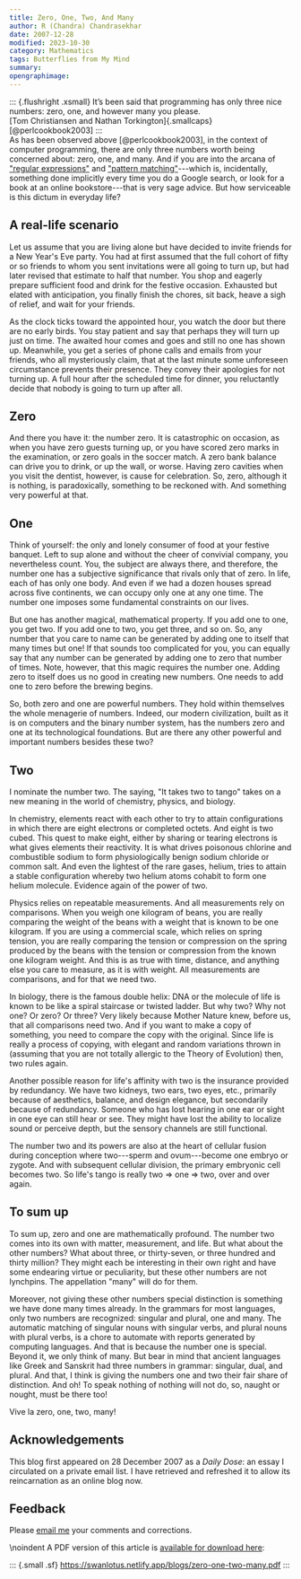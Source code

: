 ```yaml
---
title: Zero, One, Two, And Many
author: R (Chandra) Chandrasekhar
date: 2007-12-28
modified: 2023-10-30
category: Mathematics
tags: Butterflies from My Mind
summary:
opengraphimage:
---
```


::: {.flushright .xsmall}
It’s been said that programming has only three nice \
numbers: zero, one, and however many you please. \
[Tom Christiansen and Nathan Torkington]{.smallcaps} [@perlcookbook2003]
:::
\
As has been observed above [@perlcookbook2003], in the context of computer programming, there are only three numbers worth being concerned about: zero, one, and many. And if you are into the arcana of ["regular expressions"](https://developer.mozilla.org/en-US/docs/Web/JavaScript/Guide/Regular_expressions) and ["pattern matching"](https://www.google.com/search?q=pattern+matching)---which is, incidentally, something done implicitly every time you do a Google search, or look for a book at an online bookstore---that is very sage advice. But how serviceable is this dictum in everyday life?

## A real-life scenario

Let us assume that you are living alone but have decided to invite friends for a New Year's Eve party. You had at first assumed that the full cohort of fifty or so friends to whom you sent invitations were all going to turn up, but had later revised that estimate to half that number. You shop and eagerly prepare sufficient food and drink for the festive occasion. Exhausted but elated with anticipation, you finally finish the chores, sit back, heave a sigh of relief, and wait for your friends.

As the clock ticks toward the appointed hour, you watch the door but there are no early birds. You stay patient and say that perhaps they will turn up just on time. The awaited hour comes and goes and still no one has shown up. Meanwhile, you get a series of phone calls and emails from your friends, who all mysteriously claim, that at the last minute some unforeseen circumstance prevents their presence. They convey their apologies for not turning up. A full hour after the scheduled time for dinner, you reluctantly decide that nobody is going to turn up after all.

## Zero

And there you have it: the number zero. It is catastrophic on occasion, as when you have zero guests turning up, or you have scored zero marks in the examination, or zero goals in the soccer match. A zero bank balance can drive you to drink, or up the wall, or worse. Having zero cavities when you visit the dentist, however, is cause for celebration. So, zero, although it is nothing, is paradoxically, something to be reckoned with. And something very powerful at that.

## One

Think of yourself: the only and lonely consumer of food at your festive banquet. Left to sup alone and without the cheer of convivial company, you nevertheless count. You, the subject are always there, and therefore, the number one has a subjective significance that rivals only that of zero. In life, each of has only one body. And even if we had a dozen houses spread across five continents, we can occupy only one at any one time. The number one imposes some fundamental constraints on our lives.

But one has another magical, mathematical property. If you add one to one, you get two. If you add one to two, you get three, and so on. So, any number that you care to name can be generated by adding one to itself that many times but one! If that sounds too complicated for you, you can equally say that any number can be generated by adding one to zero that number of times. Note, however, that this magic requires the number one. Adding zero to itself does us no good in creating new numbers. One needs to add one to zero before the brewing begins.

So, both zero and one are powerful numbers. They hold within themselves the whole menagerie of numbers. Indeed, our modern civilization, built as it is on computers and the binary number system, has the numbers zero and one at its technological foundations. But are there any other powerful and important numbers besides these two?

## Two

I nominate the number two. The saying, "It takes two to tango" takes on a new meaning in the world of chemistry, physics, and biology.

In chemistry, elements react with each other to try to attain configurations in which there are eight electrons or completed octets. And eight is two cubed. This quest to make eight, either by sharing or tearing electrons is what gives elements their reactivity. It is what drives poisonous chlorine and combustible sodium to form physiologically benign sodium chloride or common salt. And even the lightest of the rare gases, helium, tries to attain a stable configuration whereby two helium atoms cohabit to form one helium molecule. Evidence again of the power of two.

Physics relies on repeatable measurements. And all measurements rely on comparisons. When you weigh one kilogram of beans, you are really comparing the weight of the beans with a weight that is known to be one kilogram. If you are using a commercial scale, which relies on spring tension, you are really comparing the tension or compression on the spring produced by the beans with the tension or compression from the known one kilogram weight. And this is as true with time, distance, and anything else you care to measure, as it is with weight. All measurements are comparisons, and for that we need two.

In biology, there is the famous double helix: DNA or the molecule of life is known to be like a spiral staircase or twisted ladder. But why two? Why not one? Or zero? Or three? Very likely because Mother Nature knew, before us, that all comparisons need two. And if you want to make a copy of something, you need to compare the copy with the original. Since life is really a process of copying, with elegant and random variations thrown in (assuming that you are not totally allergic to the Theory of Evolution) then, two rules again.

Another possible reason for life's affinity with two is the insurance provided by redundancy. We have two kidneys, two ears, two eyes, etc., primarily because of aesthetics, balance, and design elegance, but secondarily because of redundancy. Someone who has lost hearing in one ear or sight in one eye can still hear or see. They might have lost the ability to localize sound or perceive depth, but the sensory channels are still functional.

The number two and its powers are also at the heart of cellular fusion during conception where two---sperm and ovum---become one embryo or zygote. And with subsequent cellular division, the primary embryonic cell becomes two. So life's tango is really two => one => two, over and over again.

## To sum up

To sum up, zero and one are mathematically profound. The number two comes into its own with matter, measurement, and life. But what about the other numbers? What about three, or thirty-seven, or three hundred and thirty million? They might each be interesting in their own right and have some endearing virtue or peculiarity, but these other numbers are not lynchpins. The appellation "many" will do for them.

Moreover, not giving these other numbers special distinction is something we have done many times already. In the grammars for most languages, only two numbers are recognized: singular and plural, one and many. The automatic matching of singular nouns with singular verbs, and plural nouns with plural verbs, is a chore to automate with reports generated by computing languages. And that is because the number one is special. Beyond it, we only think of many. But bear in mind that ancient languages like Greek and Sanskrit had three numbers in grammar: singular, dual, and plural. And that, I think is giving the numbers one and two their fair share of distinction. And oh! To speak nothing of nothing will not do, so, naught or nought, must be there too!

Vive la zero, one, two, many!

## Acknowledgements

This blog first appeared on 28 December 2007 as a _Daily Dose_: an essay I circulated on a private email list. I have retrieved and refreshed it to allow its reincarnation as an online blog now.

## Feedback

Please [email me](mailto:feedback.swanlotus@gmail.com) your comments and
corrections.

\noindent A PDF version of this article is [available for download here]({attach}./zero-one-two-many.pdf):

::: {.small .sf}
<https://swanlotus.netlify.app/blogs/zero-one-two-many.pdf>
:::
